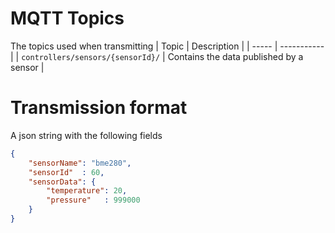 # MQTT Topics

The topics used when transmitting
| Topic | Description |
| ----- | ----------- |
| `controllers/sensors/{sensorId}/` | Contains the data published by a sensor | 

# Transmission format

A json string with the following fields
```json
{
    "sensorName": "bme280",     
    "sensorId"  : 60,           
    "sensorData": {             
        "temperature": 20,
        "pressure"   : 999000 
    } 
}
```
